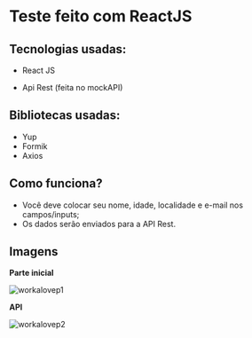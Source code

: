 # **Teste feito com ReactJS**
  

## Tecnologias usadas:
- React JS

- Api Rest (feita no mockAPI)

## Bibliotecas usadas:
- Yup
- Formik
- Axios

## Como funciona?
- Você deve colocar seu nome, idade, localidade e e-mail nos campos/inputs;
- Os dados serão enviados para a API Rest.

##

## Imagens

**Parte inicial**

![workalovep1](https://user-images.githubusercontent.com/85703276/131431349-087cf047-270b-4946-85e3-29bb4ca47d91.jpg)

**API**

![workalovep2](https://user-images.githubusercontent.com/85703276/131431360-2a91f9aa-91eb-4fa4-833d-dc99accd3c8a.jpg)
